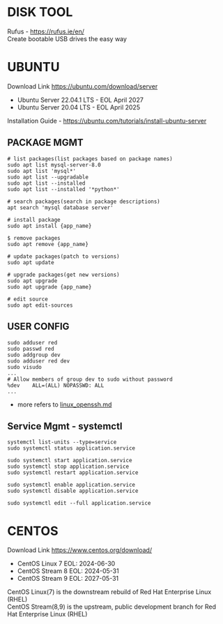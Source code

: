# DISK TOOL

Rufus - <https://rufus.ie/en/>  
Create bootable USB drives the easy way

# UBUNTU
Download Link <https://ubuntu.com/download/server>

- Ubuntu Server 22.04.1 LTS - EOL April 2027  
- Ubuntu Server 20.04 LTS - EOL April 2025

Installation Guide - <https://ubuntu.com/tutorials/install-ubuntu-server>

## PACKAGE MGMT

```
# list packages(list packages based on package names)
sudo apt list mysql-server-8.0
sudo apt list 'mysql*'
sudo apt list --upgradable
sudo apt list --installed
sudo apt list --installed '*python*'

# search packages(search in package descriptions)
apt search 'mysql database server'

# install package
sudo apt install {app_name}

$ remove packages
sudo apt remove {app_name}

# update packages(patch to versions)
sudo apt update

# upgrade packages(get new versions)
sudo apt upgrade
sudo apt upgrade {app_name}

# edit source
sudo apt edit-sources
```

## USER CONFIG
```
sudo adduser red
sudo passwd red
sudo addgroup dev
sudo adduser red dev
sudo visudo
...
# Allow members of group dev to sudo without password
%dev    ALL=(ALL) NOPASSWD: ALL
...
```
* more refers to [linux_openssh.md](linux_openssh.md)

## Service Mgmt - systemctl
```
systemctl list-units --type=service
sudo systemctl status application.service

sudo systemctl start application.service
sudo systemctl stop application.service
sudo systemctl restart application.service

sudo systemctl enable application.service
sudo systemctl disable application.service

sudo systemctl edit --full application.service
```

# CENTOS
Download Link <https://www.centos.org/download/>
- CentOS Linux 7 EOL: 2024-06-30
- CentOS Stream 8 EOL: 2024-05-31
- CentOS Stream 9 EOL: 2027-05-31  

CentOS Linux(7) is the downstream rebuild of Red Hat Enterprise Linux (RHEL)  
CentOS Stream(8,9) is the upstream, public development branch for Red Hat Enterprise Linux (RHEL) 
